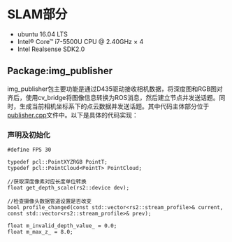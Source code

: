# SLAM部分
* ubuntu 16.04 LTS
* Intel® Core™ i7-5500U CPU @ 2.40GHz × 4 
* Intel Realsense SDK2.0
## Package:img_publisher
img_publisher包主要功能是通过D435驱动接收相机数据，将深度图和RGB图对齐后，使用cv_bridge将图像信息转换为ROS消息，然后建立节点并发送话题。同时，生成当前相机坐标系下的点云数据并发送话题。其中代码主体部分位于[publisher.cpp](src/img_publisher/src/publisher.cpp)文件中。以下是具体的代码实现：
### 声明及初始化
```
#define FPS 30

typedef pcl::PointXYZRGB PointT;
typedef pcl::PointCloud<PointT> PointCloud;

//获取深度像素对应长度单位转换
float get_depth_scale(rs2::device dev);

//检查摄像头数据管道设置是否改变
bool profile_changed(const std::vector<rs2::stream_profile>& current, const std::vector<rs2::stream_profile>& prev);

float m_invalid_depth_value_ = 0.0;
float m_max_z_ = 8.0;
```
